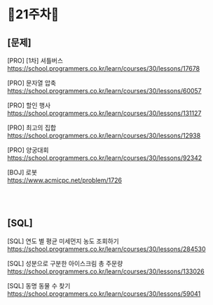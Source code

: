 # 📌21주차📌
## [문제]
[PRO] [1차] 셔틀버스</br>
https://school.programmers.co.kr/learn/courses/30/lessons/17678

[PRO] 문자열 압축</br>
https://school.programmers.co.kr/learn/courses/30/lessons/60057

[PRO] 할인 행사</br>
https://school.programmers.co.kr/learn/courses/30/lessons/131127

[PRO] 최고의 집합</br>
https://school.programmers.co.kr/learn/courses/30/lessons/12938

[PRO] 양궁대회</br>
https://school.programmers.co.kr/learn/courses/30/lessons/92342

[BOJ] 로봇</br>
https://www.acmicpc.net/problem/1726

</br></br>

## [SQL]
[SQL] 연도 별 평균 미세먼지 농도 조회하기</br>
https://school.programmers.co.kr/learn/courses/30/lessons/284530

[SQL] 성분으로 구분한 아이스크림 총 주문량</br>
https://school.programmers.co.kr/learn/courses/30/lessons/133026

[SQL] 동명 동물 수 찾기</br>
https://school.programmers.co.kr/learn/courses/30/lessons/59041
